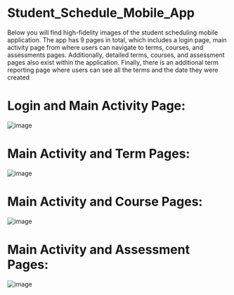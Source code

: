 # Student_Schedule_Mobile_App


Below you will find high-fidelity images of the student scheduling mobile application.
The app has 9 pages in total, which includes a login page, main activity page from where users can navigate to terms,
courses, and assessments pages. Additionally, detailed terms, courses, and assessment pages also exist within the application.
Finally, there is an additional term reporting page where users can see all the terms and the date they were created

# Login and Main Activity Page:

![image](https://user-images.githubusercontent.com/68452795/184261965-2c4fdb92-50d8-46a0-b833-e069035be12b.png)

# Main Activity and Term Pages:

![image](https://user-images.githubusercontent.com/68452795/184262023-abd96612-61b4-43c7-ac03-35f7cb3c51fd.png)

# Main Activity and Course Pages:

![image](https://user-images.githubusercontent.com/68452795/184262181-8fe273e0-e8d1-4f9a-9d26-d3cfb82b50b1.png)
           
# Main Activity and Assessment Pages:

![image](https://user-images.githubusercontent.com/68452795/184262207-aa37d78d-e90d-4892-8a63-009c36f03e97.png)
